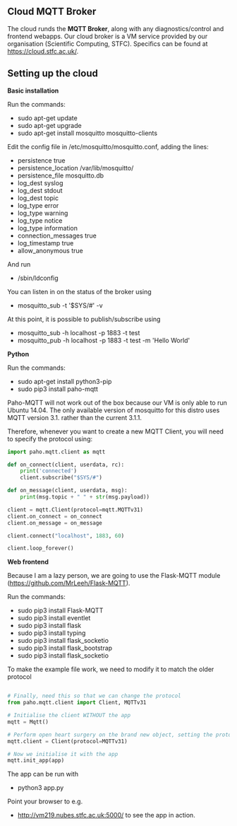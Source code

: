 ## Cloud MQTT Broker

The cloud runds the **MQTT Broker**, along with any diagnostics/control and frontend webapps. Our cloud broker is a VM service provided by our organisation (Scientific Computing, STFC). Specifics can be found at https://cloud.stfc.ac.uk/.

## Setting up the cloud

**Basic installation**

Run the commands:
- sudo apt-get update
- sudo apt-get upgrade
- sudo apt-get install mosquitto mosquitto-clients

Edit the config file in /etc/mosquitto/mosquitto.conf, adding the lines:
- persistence true
- persistence_location /var/lib/mosquitto/
- persistence_file mosquitto.db
- log_dest syslog
- log_dest stdout
- log_dest topic
- log_type error
- log_type warning
- log_type notice
- log_type information
- connection_messages true
- log_timestamp true
- allow_anonymous true

And run
- /sbin/ldconfig


You can listen in on the status of the broker using
- mosquitto_sub -t '$SYS/#' -v

At this point, it is possible to publish/subscribe using
- mosquitto_sub -h localhost -p 1883 -t test
- mosquitto_pub -h localhost -p 1883 -t test -m 'Hello World'

**Python**

Run the commands:
- sudo apt-get install python3-pip
- sudo pip3 install paho-mqtt

Paho-MQTT will not work out of the box because our VM is only able to run Ubuntu 14.04. The only available version of mosquitto for this distro uses MQTT version 3.1. rather than the current 3.1.1.

Therefore, whenever you want to create a new MQTT Client, you will need to specify the protocol using:

```python
import paho.mqtt.client as mqtt

def on_connect(client, userdata, rc):
    print('connected')
    client.subscribe("$SYS/#")

def on_message(client, userdata, msg):
    print(msg.topic + " " + str(msg.payload))

client = mqtt.Client(protocol=mqtt.MQTTv31)
client.on_connect = on_connect
client.on_message = on_message

client.connect("localhost", 1883, 60)

client.loop_forever()
```

**Web frontend**

Because I am a lazy person, we are going to use the Flask-MQTT module (https://github.com/MrLeeh/Flask-MQTT).

Run the commands:
- sudo pip3 install Flask-MQTT
- sudo pip3 install eventlet
- sudo pip3 install flask
- sudo pip3 install typing
- sudo pip3 install flask_socketio
- sudo pip3 install flask_bootstrap
- sudo pip3 install flask_socketio

To make the example file work, we need to modify it to match the older protocol
```python

# Finally, need this so that we can change the protocol
from paho.mqtt.client import Client, MQTTv31

# Initialise the client WITHOUT the app
mqtt = Mqtt()

# Perform open heart surgery on the brand new object, setting the protocol to the old version
mqtt.client = Client(protocol=MQTTv31)

# Now we initialise it with the app
mqtt.init_app(app)
```

The app can be run with
- python3 app.py

Point your browser to e.g.
- http://vm219.nubes.stfc.ac.uk:5000/
to see the app in action.
